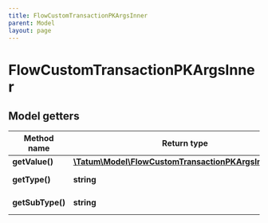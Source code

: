 ```yaml
---
title: FlowCustomTransactionPKArgsInner
parent: Model
layout: page
---
```


# FlowCustomTransactionPKArgsInner

## Model getters

Method name | Return type | Description | Notes
------------ | ------------- | ------------- | -------------
**getValue()** | [**\Tatum\Model\FlowCustomTransactionPKArgsInnerValue**](../FlowCustomTransactionPKArgsInnerValue) |  | ex.: `null`
**getType()** | **string** | Type of the argument | ex.: `null`
**getSubType()** | **string** | Type of the argument | ex.: `null` [optional]

